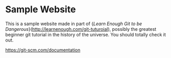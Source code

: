 # Sample Website

This is a sample website made in part of {*Learn Enough Git to be Dangerous*}(http://learnenough.com/git-tuturoial), possibly the greatest beginner git tutorial in the history of the universe. You should totally check it out.

https://git-scm.com/documentation

